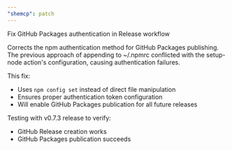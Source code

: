 ```yaml
---
"shemcp": patch
---
```


Fix GitHub Packages authentication in Release workflow

Corrects the npm authentication method for GitHub Packages publishing. The previous approach of appending to ~/.npmrc conflicted with the setup-node action's configuration, causing authentication failures.

This fix:
- Uses `npm config set` instead of direct file manipulation
- Ensures proper authentication token configuration
- Will enable GitHub Packages publication for all future releases

Testing with v0.7.3 release to verify:
- GitHub Release creation works
- GitHub Packages publication succeeds